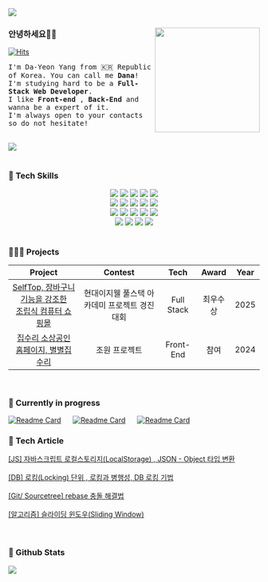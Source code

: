 <div align= "left">
    <img src="https://capsule-render.vercel.app/api?type=waving&color=0:ffcaca,100:fefbfb&height=120&width=400&text=&animation=&fontColor=000000&fontSize=70" />
</div>



### 안녕하세요👋🏻 <img src="https://github.com/user-attachments/assets/99fb28dc-19d1-4ff1-adbc-f4725aa647a1" width="210" height="210" align="right" />    



[![Hits](https://hits.seeyoufarm.com/api/count/incr/badge.svg?url=https%3A%2F%2Fgithub.com%2Fsoonybutter&count_bg=%23FFCACA&title_bg=%239E9E9E&icon=&icon_color=%23FFCACA&title=hits&edge_flat=true)](https://hits.seeyoufarm.com)



<samp>I'm Da-Yeon Yang from 🇰🇷 Republic of Korea. You can call me **Dana**!<br>
I'm studying hard to be a **Full-Stack Web Developer**.<br>
I like **Front-end** , **Back-End** and wanna be a expert of it. <br>
I'm always open to your contacts so do not hesitate!</samp> <br>
&nbsp;&nbsp;&nbsp;

<div align= "left"> 
    <a href=https://soonybutter.tistory.com/> <img src="https://img.shields.io/badge/Tistory-000000?style=for-the-badge&logo=Tistory&logoColor=white&link=https://soonybutter.tistory.com/"></a> 
</div>  
<br> 


### 🐼 Tech Skills
<div style="text-align: left;">
    <div  align= "center"> <img src="https://img.shields.io/badge/Spring-6DB33F?style=for-the-badge&logo=Spring&logoColor=white">
          <img src="https://img.shields.io/badge/Spring Boot-6DB33F?style=for-the-badge&logo=Spring Boot&logoColor=white">
          <img src="https://img.shields.io/badge/Javascript-F7DF1E?style=for-the-badge&logo=Javascript&logoColor=white">
          <img src="https://img.shields.io/badge/MySQL-4479A1?style=for-the-badge&logo=MySQL&logoColor=white">
          <img src="https://img.shields.io/badge/Amazon AWS-232F3E?style=for-the-badge&logo=Amazon AWS&logoColor=white">
          <br/><img src="https://img.shields.io/badge/C++-00599C?style=for-the-badge&logo=C%2B%2B&logoColor=white">
          <img src="https://img.shields.io/badge/React-61DAFB?style=for-the-badge&logo=React&logoColor=white">
          <img src="https://img.shields.io/badge/Next.js-000000?style=for-the-badge&logo=Next.js&logoColor=white">
          <img src="https://img.shields.io/badge/Node.js-339933?style=for-the-badge&logo=Node.js&logoColor=white">
          <img src="https://img.shields.io/badge/HTML5-E34F26?style=for-the-badge&logo=HTML5&logoColor=white">
          <br/><img src="https://img.shields.io/badge/Apache Tomcat-F8DC75?style=for-the-badge&logo=Apache Tomcat&logoColor=white">
          <img src="https://img.shields.io/badge/CSS3-1572B6?style=for-the-badge&logo=CSS3&logoColor=white">
          <img src="https://img.shields.io/badge/Figma-F24E1E?style=for-the-badge&logo=Figma&logoColor=white">
          <img src="https://img.shields.io/badge/Github-181717?style=for-the-badge&logo=Github&logoColor=white">
          <img src="https://img.shields.io/badge/Git-F05032?style=for-the-badge&logo=Git&logoColor=white">
          <br/><img src="https://img.shields.io/badge/Java-007396?style=for-the-badge&logo=Java&logoColor=white">
          <img src="https://img.shields.io/badge/jQuery-0769AD?style=for-the-badge&logo=jQuery&logoColor=white">
          <img src="https://img.shields.io/badge/Oracle-F80000?style=for-the-badge&logo=Oracle&logoColor=white">
          <img src="https://img.shields.io/badge/Vue.js-4FC08D?style=for-the-badge&logo=Vue.js&logoColor=white">
     </div>
</div>
&nbsp;

### 👩🏻‍💻 Projects
|Project|Contest|Tech| Award |Year|
|:---:|:---:|:---:|:---:|:---:|
|[SelfTop, 장바구니 기능을 강조한<br>  조립식 컴퓨터 쇼핑몰](https://github.com/Dipory-Dev/SelfTop)| 현대이지웰 풀스택 아카데미 프로젝트 경진대회 | Full Stack |  최우수상  | 2025 |
|[집수리 소상공인 홈페이지, 별별집수리](https://github.com/soonybutter/com.com.star)| 조원 프로젝트 | Front-End |  참여  | 2024 |


&nbsp;
### 🧸 Currently in progress
[![Readme Card](https://github-readme-stats.vercel.app/api/pin/?username=soonybutter&repo=0301_JSChromeApp)](https://github.com/soonybutter/0301_JSChromeApp)
&nbsp;&nbsp;&nbsp;&nbsp;
[![Readme Card](https://github-readme-stats.vercel.app/api/pin/?username=soonybutter&repo=0317_React)](https://github.com/soonybutter/0317_React)
&nbsp;&nbsp;&nbsp;&nbsp;
[![Readme Card](https://github-readme-stats.vercel.app/api/pin/?username=soonybutter&repo=0317_React)](https://github.com/soonybutter/0317_React)




### 🌼 Tech Article
[[JS] 자바스크립트 로컬스토리지(LocalStorage) , JSON - Object 타입 변환](https://soonybutter.tistory.com/114) <br><br>
[[DB] 로킹(Locking) 단위 , 로킹과 병행성, DB 로킹 기법](https://soonybutter.tistory.com/113)<br><br>
[[Git/ Sourcetree] rebase 충돌 해결법](https://soonybutter.tistory.com/103)<br><br>
[[알고리즘] 슬라이딩 윈도우(Sliding Window)](https://soonybutter.tistory.com/88)<br><br>
&nbsp;&nbsp;&nbsp;


### 🏅 Github Stats
<div style="text-align: left;"> 
    <div align= "left"> 
        <img src="https://github-readme-stats.vercel.app/api/top-langs/?username=soonybutter&layout=compact&bg_color=60,ffffff,ffffff&title_color=dfaaaa&text_color=dfaaaa"/> 
    </div> 
</div>


  
    
    
